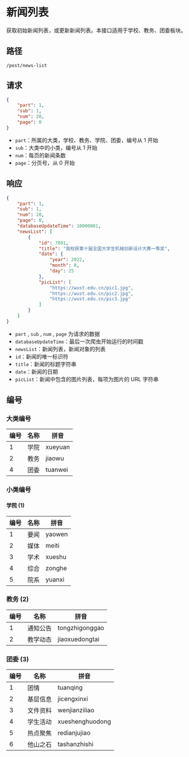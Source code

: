 # 新闻列表

获取初始新闻列表，或更新新闻列表。本接口适用于学校、教务、团委板块。

## 路径

```
/post/news-list
```

## 请求

```json
{
	"part": 1,
	"sub": 1,
	"num": 20,
	"page": 0
}
```

- `part`：所属的大类，学校、教务、学院、团委，编号从 1 开始
- `sub`：大类中的小类，编号从 1 开始
- `num`：每页的新闻条数
- `page`：分页号，从 0 开始

## 响应

```json
{
	"part": 1,
	"sub": 1,
	"num": 20,
	"page": 0,
	"databaseUpdateTime": 10000001,
	"newsList": [
		{
			"id": 7001,
			"title": "我校获第十届全国大学生机械创新设计大赛一等奖",
			"date": {
				"year": 2022,
				"month": 8,
				"day": 25
			},
			"picList": [
				"https://wust.edu.cn/pic1.jpg",
				"https://wust.edu.cn/pic2.jpg",
				"https://wust.edu.cn/pic3.jpg"
			]
		}
	]
}
```

- `part` , `sub` , `num` , `page` 为请求的数据
- `databaseUpdateTime`：最后一次爬虫开始运行的时间戳
- `newsList`：新闻列表，新闻对象的列表
- `id`：新闻的唯一标识符
- `title`：新闻的标题字符串
- `date`：新闻的日期
- `picList`：新闻中包含的图片列表，每项为图片的 URL 字符串

## 编号

### 大类编号

| 编号 | 名称 | 拼音 |
| --- | --- | --- |
| 1 | 学院 | xueyuan |
| 2 | 教务 | jiaowu |
| 4 | 团委 | tuanwei |

### 小类编号

#### 学院 (1)

| 编号 | 名称 | 拼音 |
| --- | --- | --- |
| 1 | 要闻 | yaowen |
| 2 | 媒体 | meiti |
| 3 | 学术 | xueshu |
| 4 | 综合 | zonghe |
| 5 | 院系 | yuanxi |

### 教务 (2)

| 编号 | 名称 | 拼音 |
| --- | --- | --- |
| 1 | 通知公告 | tongzhigonggao |
| 2 | 教学动态 | jiaoxuedongtai |

### 团委 (3)

| 编号 | 名称 | 拼音 |
| --- | --- | --- |
| 1 | 团情 | tuanqing |
| 2 | 基层信息 | jicengxinxi |
| 3 | 文件资料 | wenjianziliao |
| 4 | 学生活动 | xueshenghuodong |
| 5 | 热点聚焦 | redianjujiao |
| 6 | 他山之石 | tashanzhishi |
